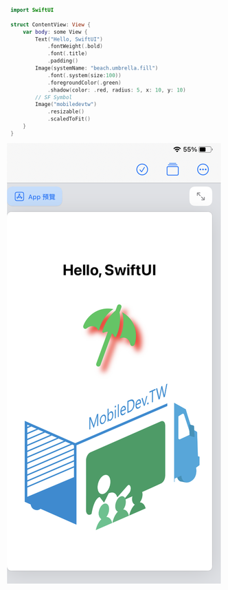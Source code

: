 ```swift
  import SwiftUI

  struct ContentView: View {
      var body: some View {
          Text("Hello, SwiftUI")
              .fontWeight(.bold)
              .font(.title)
              .padding()
          Image(systemName: "beach.umbrella.fill")
              .font(.system(size:100))
              .foregroundColor(.green)
              .shadow(color: .red, radius: 5, x: 10, y: 10)
          // SF Symbol
          Image("mobiledevtw")
              .resizable()
              .scaledToFit()
      }
  }

```
<img style="float: right;" src="https://raw.githubusercontent.com/ncudemo/web-test-20230923/main/hw1.png">




